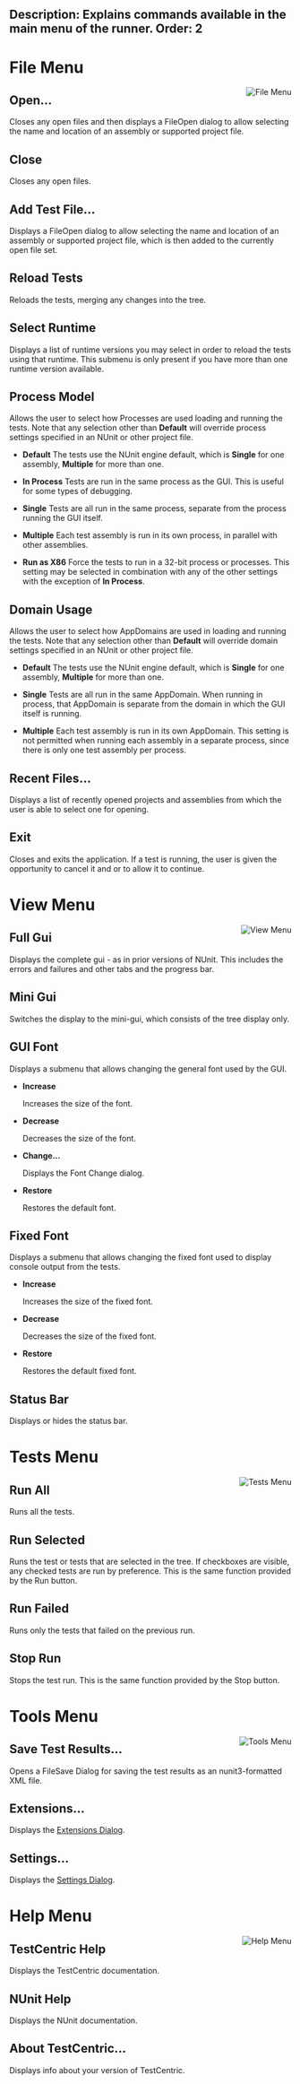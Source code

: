 Description: Explains commands available in the main menu of the runner.
Order: 2
---
<!-- Page-specific styles -->
<style>
    h1 {clear: both}
    img {float: right; margin-left: 20px; margin-bottom: 20px}
</style>

# File Menu

![File Menu](/testcentric-gui/assets/img/filemenu.png)

<!---#### New Project...
Closes any open project, prompting the user to save it if it has been changed and then opens a
FileSave dialog to allow selecting the name and location of the new project.

## Open Project...
Closes any open project, prompting the user to save it if it has been changed and then opens a
FileOpen dialog to allow selecting the name and location of an assembly or a test project.--->

## Open...

Closes any open files and then displays a FileOpen dialog to allow selecting the name and location
of an assembly or supported project file.

## Close

Closes any open files.
<!---Closes any open project, prompting the user to save it if it has been changed.--->

## Add Test File...

Displays a FileOpen dialog to allow selecting the name and location of an assembly or
supported project file, which is then added to the currently open file set.

<!---## Save
Saves the currently open project. Opens the Save As dialog if this is the first time the project
is being saved.

## Save As...
Opens a FileSave dialog to allow specifying the name and location to which the project
should be saved.

## Reload Project
Completely reloads the current project by closing and re-opening it.--->

## Reload Tests

Reloads the tests, merging any changes into the tree.

## Select Runtime

Displays a list of runtime versions you may select in order to reload
the tests using that runtime. This submenu is only present if you have
more than one runtime version available.

## Process Model
Allows the user to select how Processes are used loading and running the tests. Note that any selection other than **Default** will override process settings specified in an NUnit or other project file.

* **Default**
The tests use the NUnit engine default, which is **Single** for one assembly, **Multiple** for more than one.

* **In Process**
Tests are run in the same process as the GUI. This is useful for some types of debugging.

* **Single**
Tests are all run in the same process, separate from the process running the GUI itself.

* **Multiple**
Each test assembly is run in its own process, in parallel with other assemblies.

* **Run as X86**
Force the tests to run in a 32-bit process or processes. This setting may be selected in combination with any of the other settings with the exception of **In Process**.

## Domain Usage
Allows the user to select how AppDomains are used in loading and running the tests. Note that any selection other than **Default** will override domain settings specified in an NUnit or other project file.

* **Default**
The tests use the NUnit engine default, which is **Single** for one assembly, **Multiple** for more than one.

* **Single**
Tests are all run in the same AppDomain. When running in process, that AppDomain is separate from the domain in which the GUI itself is running.

* **Multiple**
Each test assembly is run in its own AppDomain. This setting is not permitted when running each assembly in a separate process, since there is only one test assembly per process.

## Recent Files...
Displays a list of recently opened projects and assemblies from which the user is able to select one for opening.

## Exit
Closes and exits the application. If a test is running, the user is given the opportunity to
cancel it and or to allow it to continue.
<!---If the open project has any pending changes, the user
is given the opportunity to save it--->

# View Menu

![View Menu](/testcentric-gui/assets/img/viewmenu.png)

## Full Gui
Displays the complete gui - as in prior versions of NUnit. This includes the
   errors and failures and other tabs and the progress bar.
   
## Mini Gui
Switches the display to the mini-gui, which consists of the tree display only.

## GUI Font
Displays a submenu that allows changing the general font used by the GUI.

 * **Increase**

   Increases the size of the font.

 * **Decrease**

   Decreases the size of the font.

 * **Change...**

   Displays the Font Change dialog.

 * **Restore**

   Restores the default font.

## Fixed Font
Displays a submenu that allows changing the fixed font used to display
console output from the tests.

 * **Increase**

   Increases the size of the fixed font.</p>

 * **Decrease**

   Decreases the size of the fixed font.

 * **Restore**

   Restores the default fixed font.

<!---<h4>Assembly Details...</h4>
<p>Displays information about loaded test assemblies.</p>--->

## Status Bar
Displays or hides the status bar.

# Tests Menu

![Tests Menu](/testcentric-gui/assets/img/testsmenu.png)

## Run All

Runs all the tests.

## Run Selected

Runs the test or tests that are selected in the tree. If checkboxes are visible,
any checked tests are run by preference. This is the same function provided by
the Run button.

## Run Failed

Runs only the tests that failed on the previous run.

## Stop Run

Stops the test run. This is the same function provided by the Stop button.

# Tools Menu

![Tools Menu](/testcentric-gui/assets/img/toolsmenu.png)

<!---<h4>Test Assemblies...</h4>
<p>Displays information about loaded test assemblies.</p>

<h4>Save Results as XML...</h4>--->

## Save Test Results...
Opens a FileSave Dialog for saving the test results as an nunit3-formatted XML file.

<!---<h4>Exception Details...</h4>
<p>Displays detailed information about the last exception.</p>

<h4>Open Log Directory...</h4>
<p>Opens the directory containing logs.--->

## Extensions...

Displays the [Extensions Dialog](/testcentric-gui/docs/extensions-dialog.html).

## Settings...

Displays the [Settings Dialog](/testcentric-gui/docs/settings-dialog.html).

# Help Menu

![Help Menu](/testcentric-gui/assets/img/helpmenu.png)

## TestCentric Help

Displays the TestCentric documentation.

## NUnit Help

Displays the NUnit documentation.

## About TestCentric...

Displays info about your version of TestCentric.
